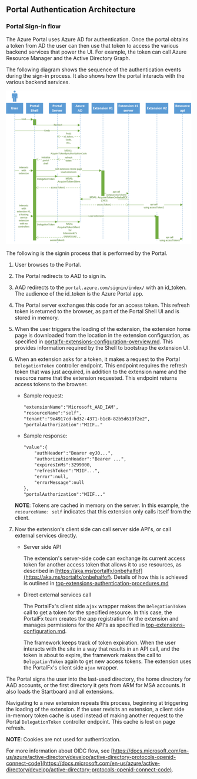 
<a name="portal-authentication-architecture"></a>
## Portal Authentication Architecture

<a name="portal-authentication-architecture-portal-sign-in-flow"></a>
### Portal Sign-in flow

The Azure Portal uses Azure AD for authentication. Once the portal obtains a token from AD the user can then use that token to access the various backend services that power the UI. For example, the token can call Azure Resource Manager and the Active Directory Graph.

The following diagram shows the sequence of the authentication events during the sign-in process. It also shows how the portal interacts with the various backend services.

![alt-text](../media/top-extensions-authentication-flow/authentication.png "Authentication")

The following is the signin process that is performed by the Portal.

1. User browses to the Portal.

1. The Portal redirects to AAD to sign in.

1. AAD redirects to the `portal.azure.com/signin/index/` with an id_token. The audience of the id_token is the Azure Portal app.

1. The Portal server exchanges this code for an access token. This refresh token is returned to the browser, as part of the Portal Shell UI and is stored in memory.

1. When the user triggers the loading of the extension, the extension home page is downloaded from the location in the extension configuration, as specified in [portalfx-extensions-configuration-overview.md](portalfx-extensions-configuration-overview.md). This provides information required by the Shell to bootstrap the extension UI.

1. When an extension asks for a token, it makes a request to the Portal `DelegationToken` controller endpoint. This endpoint requires the refresh token that was just acquired, in addition to the extension name and the resource name that the extension requested. This endpoint returns access tokens to the browser.

    * Sample request:
        ```
        "extensionName":"Microsoft_AAD_IAM",
        "resourceName":"self",
        "tenant":"9e4917cd-bd32-4371-b1c8-82b5d610f2e2",
        "portalAuthorization":"MIIF…."
        ```

    * Sample response:
        ```
        "value":{
            "authHeader":"Bearer eyJ0...",
            "authorizationHeader":"Bearer ...",
            "expiresInMs":3299000,
            "refreshToken":"MIIF...",
            "error":null,
            "errorMessage":null
        },
        "portalAuthorization":"MIIF..."
        ```

    **NOTE**: Tokens are cached in memory on the server. In this example, the `resourceName: self` indicates that this extension only calls itself from the client.

1. Now the extension's client side can call server side API's, or call external services directly.

    * Server side API

        The extension's server-side code can exchange its current access token for another access token that allows it to use resources, as described in [https://aka.ms/portalfx/onbehalfof](https://aka.ms/portalfx/onbehalfof). Details of how this is achieved is outlined in [top-extensions-authentication-procedures.md](top-extensions-authentication-procedures.md)

    *  Direct external services call

        The PortalFx's client side `ajax` wrapper makes the `DelegationToken` call to get a token for the specified resource. In this case, the PortalFx team creates the app registration for the extension and manages permissions for the API's as specified in [top-extensions-configuration.md](top-extensions-configuration.md).

        The framework keeps track of token expiration. When the user interacts with the site in a way that results in an API call, and the token is about to expire, the framework makes the call to `DelegationToken` again to get new access tokens. The extension uses the PortalFx's client side `ajax` wrapper.

The Portal signs the user into the last-used directory, the home directory for AAD accounts, or the first directory it gets from ARM for MSA accounts. It also loads the Startboard and all extensions.

Navigating to a new extension repeats this process, beginning at triggering the loading of the extension. If the user revisits an extension, a client side in-memory token cache is used instead of  making another request to the Portal `DelegationToken` controller endpoint. This cache is lost on page refresh.

**NOTE**: Cookies are not used for authentication.

For more information about OIDC flow, see [https://docs.microsoft.com/en-us/azure/active-directory/develop/active-directory-protocols-openid-connect-code](https://docs.microsoft.com/en-us/azure/active-directory/develop/active-directory-protocols-openid-connect-code).
